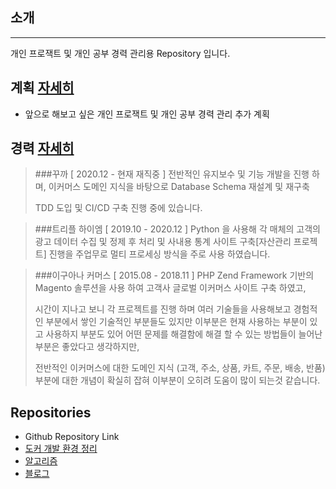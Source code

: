 ## 소개

---
개인 프로잭트 및 개인 공부 경력 관리용 Repository 입니다.

## 계획 [자세히](plan/README.md)
 - 앞으로 해보고 싶은 개인 프로잭트 및 개인 공부 경력 관리 추가 계획

## 경력 [자세히](career/README.md)
> ###꾸까 [ 2020.12 - 현재 재직중 ]
> 전반적인 유지보수 및 기능 개발을 진행 하며,
> 이커머스 도메인 지식을 바탕으로 Database Schema 재설계 및 재구축 
> 
> TDD 도입 및 CI/CD 구축 진행 중에 있습니다. 
    
> ###트리플 하이엠 [ 2019.10 - 2020.12 ]
> Python 을 사용해 각 매체의 고객의 광고 데이터 수집 및 정제 후 처리 및
> 사내용 통계 사이트 구축[자산관리 프로젝트] 진행을 주업무로 멀티 프로세싱 방식을 주로 사용 하였습니다.

> ###이구아나 커머스 [ 2015.08 - 2018.11 ]
> PHP Zend Framework 기반의 Magento 솔루션을 사용 하여 고객사 글로벌 이커머스 사이트 구축 하였고,
> 
> 시간이 지나고 보니 각 프로젝트를 진행 하며 여러 기술들을 사용해보고 경험적인 부분에서 쌓인 기술적인 부분들도 
> 있지만 이부분은 현재 사용하는 부분이 있고 사용하지 부분도 있어 어떤 문제를 해결함에
> 해결 할 수 있는 방법들이 늘어난 부분은 좋았다고 생각하지만,
> 
> 전반적인 이커머스에 대한 도메인 지식 (고객, 주소, 상품, 카트, 주문, 배송, 반품) 부분에 대한 개념이 확실히
> 잡혀 이부분이 오히려 도움이 많이 되는것 같습니다.

## Repositories
 - Github Repository Link
 - [도커 개발 환경 정리](https://github.com/dlwoghd/environment)
 - [알고리즘](https://github.com/dlwoghd/algorithm)
 - [블로그](https://jason-unamu.github.io/)
